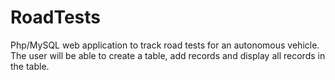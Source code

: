 # RoadTests
Php/MySQL web application to track road tests for an autonomous vehicle. The user will be able to create a table, add records and display all records in the table.
